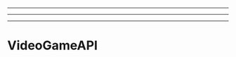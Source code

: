 ---------------------------------------
----------------------------------------------------------------------------------------------------
-------------------------------------------------------
# VideoGameAPI
